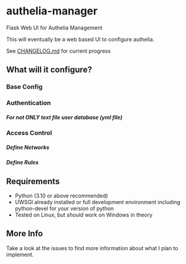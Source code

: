 # authelia-manager
Flask Web UI for Authelia Management

This will eventually be a web based UI to configure authelia.

See [CHANGELOG.md](CHANGELOG.md) for current progress
## What will it configure?
### Base Config
### Authentication
##### For not ONLY text file user database (yml file)
### Access Control
##### Define Networks
##### Define Rules

## Requirements
- Python (3.10 or above recommended)
- UWSGI already installed or full development environment including python-devel for your version of python
- Tested on Linux, but *should* work on Windows in theory

## More Info
Take a look at the issues to find more information about what I plan to implement.
